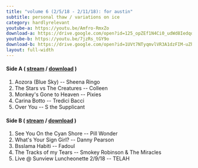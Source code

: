 ```yaml
---
title: "volume 6 (2/5/18 - 2/11/18): for austin"
subtitle: personal thaw / variations on ice
category: hardlyrelevant
youtube-a: https://youtu.be/Amfro-RmxZo 
download-a: https://drive.google.com/open?id=125_opZEf1N4Ci0_udWd8IedqqiiWdzCd 
youtube-b: https://youtu.be/7jzRs_tGY9o 
download-b: https://drive.google.com/open?id=1UVt7NTyqmvlVR3A1dzFIM-uZhghlZkZj 
layout: full-width 
---
```

#### Side A ( <a target="_blank" href="{{ page.youtube-a }}">stream</a> / <a target="_blank" href="{{ page.download-a }}">download</a> ) ####
1. Aozora (Blue Sky) -- Sheena Ringo
2. The Stars vs The Creatures -- Colleen
3. Monkey's Gone to Heaven -- Pixies
4. Carina Botto -- Tredici Bacci
5. Over You -- S the Supplicant

#### Side B ( <a target="_blank" href="{{ page.youtube-b }}">stream</a> / <a target="_blank" href="{{ page.download-b }}">download</a> ) ####
1. See You On the Cyan Shore -- Pill Wonder
2. What's Your Sign Girl? -- Danny Pearson
3. Bsslama Habiti -- Fadoul
4. The Tracks of my Tears -- Smokey Robinson & The Miracles
5. Live @ Sunview Luncheonette 2/9/18 -- TELAH

